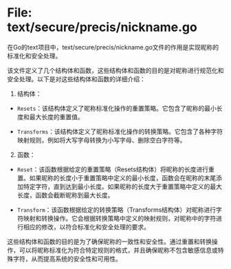 # File: text/secure/precis/nickname.go

在Go的text项目中，text/secure/precis/nickname.go文件的作用是实现昵称的标准化和安全处理。

该文件定义了几个结构体和函数，这些结构体和函数的目的是对昵称进行规范化和安全处理。以下是对这些结构体和函数的详细介绍：

1. 结构体：

- `Resets`：该结构体定义了昵称标准化操作的重置策略。它包含了昵称的最小长度和最大长度的重置值。

- `Transforms`：该结构体定义了昵称标准化操作的转换策略。它包含了各种字符映射规则，例如将大写字母转换为小写字母、删除空白字符等。

2. 函数：

- `Reset`：该函数根据给定的重置策略（Resets结构体）将昵称的长度进行重置。如果昵称的长度小于重置策略中定义的最小长度，函数会在昵称的末尾添加特定字符，直到达到最小长度。如果昵称的长度大于重置策略中定义的最大长度，函数会截断昵称到最大长度。

- `Transform`：该函数根据给定的转换策略（Transforms结构体）对昵称进行字符映射和转换操作。它会根据转换策略中定义的映射规则，对昵称中的字符进行相应的修改，以符合标准化和安全处理的要求。

这些结构体和函数的目的是为了确保昵称的一致性和安全性。通过重置和转换操作，可以将昵称标准化为符合特定规则的格式，并且确保昵称不包含敏感信息或特殊字符，从而提高系统的安全性和可用性。

